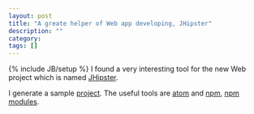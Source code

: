 ```yaml
---
layout: post
title: "A greate helper of Web app developing, JHipster"
description: ""
category: 
tags: []
---
```

{% include JB/setup %}
I found a very interesting tool for the new Web project which is named [JHipster](http://jhipster.github.io).

I generate a sample [project](attachments/2015-04-26/book.7z).
The useful tools are [atom](../_files/2015-04-26/atom.zip) and [npm](attachments/2015-04-26/npm.7z), [npm modules](attachments/2015-04-26/node_modules.7z).
